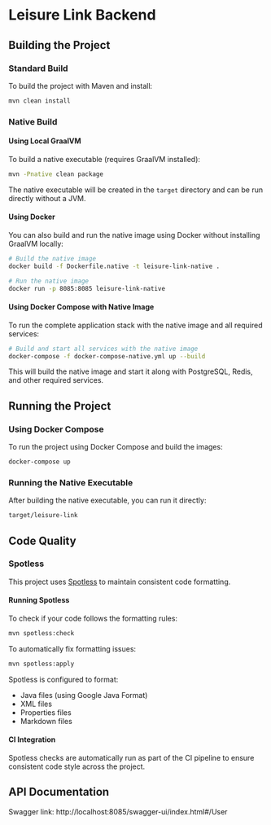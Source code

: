 # Leisure Link Backend

## Building the Project

### Standard Build

To build the project with Maven and install:

```bash
mvn clean install
```

### Native Build

#### Using Local GraalVM

To build a native executable (requires GraalVM installed):

```bash
mvn -Pnative clean package
```

The native executable will be created in the `target` directory and can be run directly without a JVM.

#### Using Docker

You can also build and run the native image using Docker without installing GraalVM locally:

```bash
# Build the native image
docker build -f Dockerfile.native -t leisure-link-native .

# Run the native image
docker run -p 8085:8085 leisure-link-native
```

#### Using Docker Compose with Native Image

To run the complete application stack with the native image and all required services:

```bash
# Build and start all services with the native image
docker-compose -f docker-compose-native.yml up --build
```

This will build the native image and start it along with PostgreSQL, Redis, and other required services.

## Running the Project

### Using Docker Compose

To run the project using Docker Compose and build the images:

```bash
docker-compose up
```

### Running the Native Executable

After building the native executable, you can run it directly:

```bash
target/leisure-link
```

## Code Quality

### Spotless

This project uses [Spotless](https://github.com/diffplug/spotless) to maintain consistent code formatting.

#### Running Spotless

To check if your code follows the formatting rules:

```bash
mvn spotless:check
```

To automatically fix formatting issues:

```bash
mvn spotless:apply
```

Spotless is configured to format:
- Java files (using Google Java Format)
- XML files
- Properties files
- Markdown files

#### CI Integration

Spotless checks are automatically run as part of the CI pipeline to ensure consistent code style across the project.

## API Documentation

Swagger link:
http://localhost:8085/swagger-ui/index.html#/User
